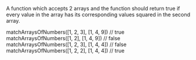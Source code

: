 A function which accepts 2 arrays and the function should return true if every value in the array has its corresponding values squared in the second array.

matchArraysOfNumbers([1, 2, 3], [1, 4, 9]) // true <br />
matchArraysOfNumbers([1, 2], [1, 4, 9]) // false <br />
matchArraysOfNumbers([1, 2, 3], [1, 4, 4]) // false <br />
matchArraysOfNumbers([1, 2, 2], [1, 4, 4]) // true
